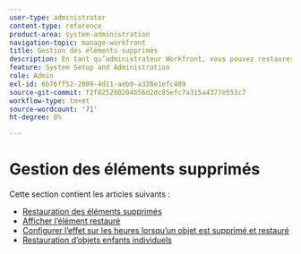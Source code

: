 ```yaml
---
user-type: administrator
content-type: reference
product-area: system-administration
navigation-topic: manage-workfront
title: Gestion des éléments supprimés
description: En tant qu’administrateur Workfront, vous pouvez restaurer des projets, tâches, problèmes, documents et modèles Workfront s’ils ont été supprimés au cours des 30 derniers jours. Lorsque vous restaurez un objet, tous ses objets et champs enfants sont également restaurés.
feature: System Setup and Administration
role: Admin
exl-id: 6b76ff52-2809-4d11-aeb0-a328e1efc489
source-git-commit: f2f825280204b56d2dc85efc7a315a4377e551c7
workflow-type: tm+mt
source-wordcount: '71'
ht-degree: 0%

---
```


# Gestion des éléments supprimés

Cette section contient les articles suivants :

* [Restauration des éléments supprimés](../../../administration-and-setup/manage-workfront/manage-deleted-items/restore-deleted-items.md)
* [Afficher l’élément restauré](../../../administration-and-setup/manage-workfront/manage-deleted-items/view-restored-items.md)
* [Configurer l’effet sur les heures lorsqu’un objet est supprimé et restauré](../../../administration-and-setup/manage-workfront/manage-deleted-items/configure-how-hours-affected-when-obj-deleted-restored.md)
* [Restauration d’objets enfants individuels](../../../administration-and-setup/manage-workfront/manage-deleted-items/restoring-individual-child-objects.md)
